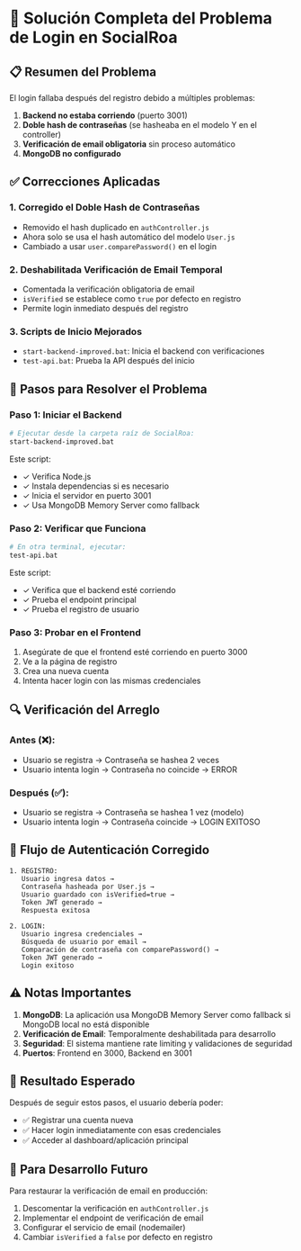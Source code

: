 # 🔧 Solución Completa del Problema de Login en SocialRoa

## 📋 Resumen del Problema

El login fallaba después del registro debido a múltiples problemas:

1. **Backend no estaba corriendo** (puerto 3001)
2. **Doble hash de contraseñas** (se hasheaba en el modelo Y en el controller)
3. **Verificación de email obligatoria** sin proceso automático
4. **MongoDB no configurado**

## ✅ Correcciones Aplicadas

### 1. **Corregido el Doble Hash de Contraseñas**
- Removido el hash duplicado en `authController.js`
- Ahora solo se usa el hash automático del modelo `User.js`
- Cambiado a usar `user.comparePassword()` en el login

### 2. **Deshabilitada Verificación de Email Temporal**
- Comentada la verificación obligatoria de email
- `isVerified` se establece como `true` por defecto en registro
- Permite login inmediato después del registro

### 3. **Scripts de Inicio Mejorados**
- `start-backend-improved.bat`: Inicia el backend con verificaciones
- `test-api.bat`: Prueba la API después del inicio

## 🚀 Pasos para Resolver el Problema

### Paso 1: Iniciar el Backend
```bash
# Ejecutar desde la carpeta raíz de SocialRoa:
start-backend-improved.bat
```

Este script:
- ✓ Verifica Node.js
- ✓ Instala dependencias si es necesario
- ✓ Inicia el servidor en puerto 3001
- ✓ Usa MongoDB Memory Server como fallback

### Paso 2: Verificar que Funciona
```bash
# En otra terminal, ejecutar:
test-api.bat
```

Este script:
- ✓ Verifica que el backend esté corriendo
- ✓ Prueba el endpoint principal
- ✓ Prueba el registro de usuario

### Paso 3: Probar en el Frontend
1. Asegúrate de que el frontend esté corriendo en puerto 3000
2. Ve a la página de registro
3. Crea una nueva cuenta
4. Intenta hacer login con las mismas credenciales

## 🔍 Verificación del Arreglo

### Antes (❌):
- Usuario se registra → Contraseña se hashea 2 veces
- Usuario intenta login → Contraseña no coincide → ERROR

### Después (✅):
- Usuario se registra → Contraseña se hashea 1 vez (modelo)
- Usuario intenta login → Contraseña coincide → LOGIN EXITOSO

## 📱 Flujo de Autenticación Corregido

```
1. REGISTRO:
   Usuario ingresa datos → 
   Contraseña hasheada por User.js → 
   Usuario guardado con isVerified=true → 
   Token JWT generado → 
   Respuesta exitosa

2. LOGIN:
   Usuario ingresa credenciales → 
   Búsqueda de usuario por email → 
   Comparación de contraseña con comparePassword() → 
   Token JWT generado → 
   Login exitoso
```

## ⚠️ Notas Importantes

1. **MongoDB**: La aplicación usa MongoDB Memory Server como fallback si MongoDB local no está disponible
2. **Verificación de Email**: Temporalmente deshabilitada para desarrollo
3. **Seguridad**: El sistema mantiene rate limiting y validaciones de seguridad
4. **Puertos**: Frontend en 3000, Backend en 3001

## 🎯 Resultado Esperado

Después de seguir estos pasos, el usuario debería poder:
- ✅ Registrar una cuenta nueva
- ✅ Hacer login inmediatamente con esas credenciales
- ✅ Acceder al dashboard/aplicación principal

## 🔧 Para Desarrollo Futuro

Para restaurar la verificación de email en producción:
1. Descomentar la verificación en `authController.js`
2. Implementar el endpoint de verificación de email
3. Configurar el servicio de email (nodemailer)
4. Cambiar `isVerified` a `false` por defecto en registro
